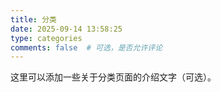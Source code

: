 ```yaml
---
title: 分类
date: 2025-09-14 13:58:25
type: categories
comments: false  # 可选，是否允许评论
---
```

这里可以添加一些关于分类页面的介绍文字（可选）。